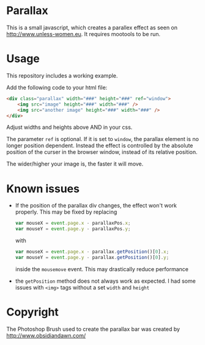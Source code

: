 # Parallax
This is a small javascript, which creates a parallex effect as seen on http://www.unless-women.eu. It requires mootools to be run.

# Usage
This repository includes a working example.

Add the following code to your html file:
```html
<div class="parallax" width="###" height="###" ref="window">
    <img src="image" height="###" width="###" />
    <img src="another image" height="###" width="###" />
</div>
```
Adjust widths and heights above AND in your css.

The parameter `ref` is optional. If it is set to `window`, the parallax element is no longer position dependent. Instead the effect is controlled by the absolute position of the curser in the browser window, instead of its relative position.

The wider/higher your image is, the faster it will move.

# Known issues
* If the position of the parallax div changes, the effect won't work properly. This may be   fixed by replacing
  ```js
  var mouseX = event.page.x - parallaxPos.x;
  var mouseY = event.page.y - parallaxPos.y;
  ```
  with
  ```js
  var mouseX = event.page.x - parallax.getPosition()[0].x;
  var mouseY = event.page.y - parallax.getPosition()[0].y;
  ```
  inside the `mousemove` event. This may drastically reduce performance

* the `getPosition` method does not always work as expected. I had some issues with `<img>` tags without a set `width` and `height`

# Copyright
The Photoshop Brush used to create the parallax bar was created by http://www.obsidiandawn.com/